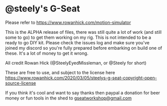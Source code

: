 # @steely's G-Seat

Please refer to https://www.rowanhick.com/motion-simulator

This is the ALPHA release of files, there was still quite a lot of work (and still some to go) to get them working on my rig. 
This is not intended to be a ready to go DIY kit. Please check the issues log and make sure you've joined my discord so you're 
fully prepared before embarking on build one of these. It's a lot of money to get it wrong. 

All credit Rowan Hick (@SteelyEyedMissleman, or @Steely for short) 
 
These are free to use, and subject to the license here 
https://www.rowanhick.com/2020/03/05/steelys-g-seat-copyright-open-source-license

If you think it's cool and want to say thanks then paypal a donation for beer money or fun tools in the shed to gseatworkshop@gmail.com
